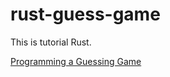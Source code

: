 # rust-guess-game

This is tutorial Rust.

[Programming a Guessing Game](https://doc.rust-lang.org/book/ch02-00-guessing-game-tutorial.html)
